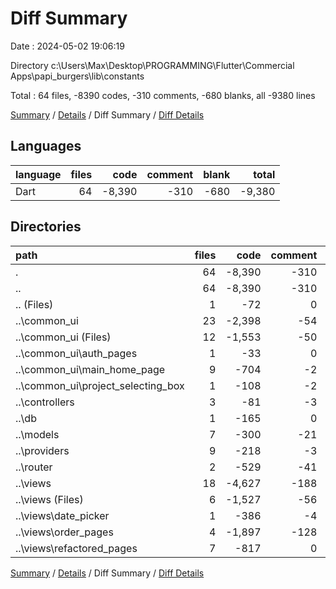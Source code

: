 # Diff Summary

Date : 2024-05-02 19:06:19

Directory c:\\Users\\Max\\Desktop\\PROGRAMMING\\Flutter\\Commercial Apps\\papi_burgers\\lib\\constants

Total : 64 files,  -8390 codes, -310 comments, -680 blanks, all -9380 lines

[Summary](results.md) / [Details](details.md) / Diff Summary / [Diff Details](diff-details.md)

## Languages
| language | files | code | comment | blank | total |
| :--- | ---: | ---: | ---: | ---: | ---: |
| Dart | 64 | -8,390 | -310 | -680 | -9,380 |

## Directories
| path | files | code | comment | blank | total |
| :--- | ---: | ---: | ---: | ---: | ---: |
| . | 64 | -8,390 | -310 | -680 | -9,380 |
| .. | 64 | -8,390 | -310 | -680 | -9,380 |
| .. (Files) | 1 | -72 | 0 | -5 | -77 |
| ..\\common_ui | 23 | -2,398 | -54 | -129 | -2,581 |
| ..\\common_ui (Files) | 12 | -1,553 | -50 | -84 | -1,687 |
| ..\\common_ui\\auth_pages | 1 | -33 | 0 | -3 | -36 |
| ..\\common_ui\\main_home_page | 9 | -704 | -2 | -38 | -744 |
| ..\\common_ui\\project_selecting_box | 1 | -108 | -2 | -4 | -114 |
| ..\\controllers | 3 | -81 | -3 | -15 | -99 |
| ..\\db | 1 | -165 | 0 | -24 | -189 |
| ..\\models | 7 | -300 | -21 | -49 | -370 |
| ..\\providers | 9 | -218 | -3 | -50 | -271 |
| ..\\router | 2 | -529 | -41 | -99 | -669 |
| ..\\views | 18 | -4,627 | -188 | -309 | -5,124 |
| ..\\views (Files) | 6 | -1,527 | -56 | -102 | -1,685 |
| ..\\views\\date_picker | 1 | -386 | -4 | -21 | -411 |
| ..\\views\\order_pages | 4 | -1,897 | -128 | -135 | -2,160 |
| ..\\views\\refactored_pages | 7 | -817 | 0 | -51 | -868 |

[Summary](results.md) / [Details](details.md) / Diff Summary / [Diff Details](diff-details.md)